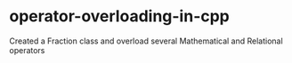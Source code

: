 # operator-overloading-in-cpp
Created a Fraction class and overload several Mathematical and Relational operators
